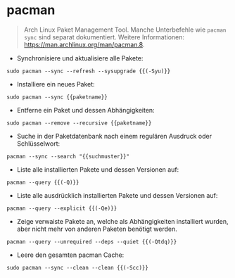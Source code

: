 # pacman

> Arch Linux Paket Management Tool.
> Manche Unterbefehle wie `pacman sync` sind separat dokumentiert.
> Weitere Informationen: <https://man.archlinux.org/man/pacman.8>.

- Synchronisiere und aktualisiere alle Pakete:

`sudo pacman --sync --refresh --sysupgrade {{(-Syu)}}`

- Installiere ein neues Paket:

`sudo pacman --sync {{paketname}}`

- Entferne ein Paket und dessen Abhängigkeiten:

`sudo pacman --remove --recursive {{paketname}}`

- Suche in der Paketdatenbank nach einem regulären Ausdruck oder Schlüsselwort:

`pacman --sync --search "{{suchmuster}}"`

- Liste alle installierten Pakete und dessen Versionen auf:

`pacman --query {{(-Q)}}`

- Liste alle ausdrücklich installierten Pakete und dessen Versionen auf:

`pacman --query --explicit {{(-Qe)}}`

- Zeige verwaiste Pakete an, welche als Abhängigkeiten installiert wurden, aber nicht mehr von anderen Paketen benötigt werden.

`pacman --query --unrequired --deps --quiet {{(-Qtdq)}}`

- Leere den gesamten pacman Cache:

`sudo pacman --sync --clean --clean {{(-Scc)}}`
